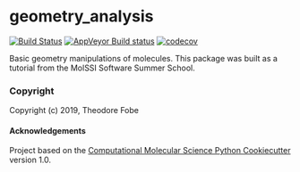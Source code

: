 geometry_analysis
==============================
[//]: # (Badges)
[![Build Status](https://travis-ci.org/tlfobe/geometry_analysis.svg?branch=master)](https://travis-ci.org/tlfobe/geometry_analysis)
[![AppVeyor Build status](https://ci.appveyor.com/api/projects/status/REPLACE_WITH_APPVEYOR_LINK/branch/master?svg=true)](https://ci.appveyor.com/project/REPLACE_WITH_OWNER_ACCOUNT/geometry_analysis/branch/master)
[![codecov](https://codecov.io/gh/tlfobe/geometry_analysis/branch/master/graph/badge.svg)](https://codecov.io/gh/REPLACE_WITH_OWNER_ACCOUNT/geometry_analysis/branch/master)

Basic geometry manipulations of molecules. This package was built as a tutorial from the MolSSI Software Summer School.

### Copyright

Copyright (c) 2019, Theodore Fobe


#### Acknowledgements
 
Project based on the 
[Computational Molecular Science Python Cookiecutter](https://github.com/molssi/cookiecutter-cms) version 1.0.
